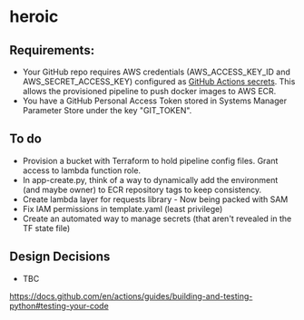 # heroic

## Requirements:
- Your GitHub repo requires AWS credentials (AWS_ACCESS_KEY_ID and AWS_SECRET_ACCESS_KEY) configured as <a href="https://docs.github.com/en/actions/reference/encrypted-secrets">GitHub Actions secrets</a>. This allows the provisioned pipeline to push docker images to AWS ECR.
- You have a GitHub Personal Access Token stored in Systems Manager Parameter Store under the key "GIT_TOKEN".

## To do
- Provision a bucket with Terraform to hold pipeline config files. Grant access to lambda function role.
- In app-create.py, think of a way to dynamically add the environment (and maybe owner) to ECR repository tags to keep consistency.
- Create lambda layer for requests library - Now being packed with SAM
- Fix IAM permissions in template.yaml (least privilege)
- Create an automated way to manage secrets (that aren't revealed in the TF state file)

## Design Decisions
- TBC

https://docs.github.com/en/actions/guides/building-and-testing-python#testing-your-code